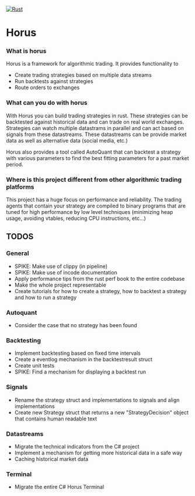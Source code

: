 [![Rust](https://github.com/int0x81/horus_rust_/actions/workflows/rust.yml/badge.svg)](https://github.com/int0x81/horus_edge/actions/workflows/rust.yml)

# Horus

### What is horus
Horus is a framework for algorithmic trading. It provides functionality to
- Create trading strategies based on multiple data streams
- Run backtests against strategies
- Route orders to exchanges

### What can you do with horus
With Horus you can build trading strategies in rust. These strategies can be backtested
against historical data and can trade on real world exchanges. Strategies can watch multiple
datastrams in parallel and can act based on signals from these datastreams.
These datastreams can be provide market data as well as alternative data (social media, etc.)

Horus also provides a tool called AutoQuant that can backtest a strategy with various parameters
to find the best fitting parameters for a past market period.

### Where is this project different from other algorithmic trading platforms
This project has a huge focus on performance and reliability. The trading agents that contain
your strategy are compiled to binary programs that are tuned for high performance by low level techniques (minimizing heap usage, avoiding vtables, reducing CPU instructions, etc...)


## TODOS

### General
- SPIKE: Make use of clippy (in pipeline)
- SPIKE: Make use of incode documentation
- Apply performance tips from the rust perf book to the entire codebase
- Make the whole project representable
- Create tutorials for how to create a strategy, how to backtest a strategy and how to run a strategy

### Autoquant
- Consider the case that no strategy has been found

### Backtesting
- Implement backtesting based on fixed time intervals
- Create a eventlog mechanism in the backtestresult struct
- Create unit tests
- SPIKE: Find a mechanism for displaying a backtest run

### Signals
- Rename the strategy struct and implementations to signals and align implementations
- Create new Strategy struct that returns a new "StrategyDecision" object that contains human readable text


### Datastreams
- Migrate the technical indicators from the C# project
- Implement a mechanism for getting more historical data in a safe way
- Caching historical market data

### Terminal
- Migrate the entire C# Horus Terminal
